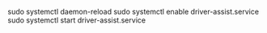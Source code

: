 sudo systemctl daemon-reload
sudo systemctl enable driver-assist.service
sudo systemctl start driver-assist.service
